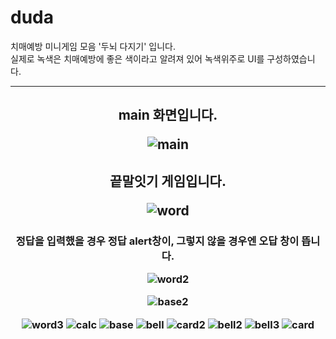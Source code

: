 # duda
치매예방 미니게임 모음 '두뇌 다지기' 입니다.<br>
실제로 녹색은 치매예방에 좋은 색이라고 알려져 있어 녹색위주로 UI를 구성하였습니다.
<hr>

<h2 align="center"> main 화면입니다.
  
![main](https://user-images.githubusercontent.com/66048317/94376183-f2104d00-0153-11eb-9e38-66419ba4c871.jpg)

<h2 align="center"> 끝말잇기 게임입니다. 
  
![word](https://user-images.githubusercontent.com/66048317/94376188-f63c6a80-0153-11eb-83c3-ce34be60229d.jpg)

<h3 align="center"> 정답을 입력했을 경우 정답 alert창이, 그렇지 않을 경우엔 오답 창이 뜹니다. 
  
![word2](https://user-images.githubusercontent.com/66048317/94376189-f76d9780-0153-11eb-9443-308c280d247e.jpg)

![base2](https://user-images.githubusercontent.com/66048317/94376186-f5a3d400-0153-11eb-99b2-eb5c90c6f28e.jpg)

![word3](https://user-images.githubusercontent.com/66048317/94376192-f8062e00-0153-11eb-8905-e7ba942d96ae.jpg)
![calc](https://user-images.githubusercontent.com/66048317/94376193-f8062e00-0153-11eb-9eab-feefbfe8b693.jpg)
![base](https://user-images.githubusercontent.com/66048317/94376195-f89ec480-0153-11eb-9d89-28541d06336f.jpg)
![bell](https://user-images.githubusercontent.com/66048317/94376198-fa688800-0153-11eb-95e4-6b92aabe4c12.jpg)
![card2](https://user-images.githubusercontent.com/66048317/94376200-fccae200-0153-11eb-993c-72fb956997ef.jpg)
![bell2](https://user-images.githubusercontent.com/66048317/94376201-fdfc0f00-0153-11eb-90b2-d2e6816233d4.jpg)
![bell3](https://user-images.githubusercontent.com/66048317/94376202-fe94a580-0153-11eb-9a30-9a31e2588913.jpg)
![card](https://user-images.githubusercontent.com/66048317/94376203-fe94a580-0153-11eb-95e6-a5c0d7917822.jpg)

